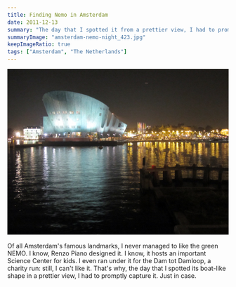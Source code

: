 ```yaml
---
title: Finding Nemo in Amsterdam
date: 2011-12-13
summary: "The day that I spotted it from a prettier view, I had to promptly capture it. Just in case."
summaryImage: "amsterdam-nemo-night_423.jpg"
keepImageRatio: true
tags: ["Amsterdam", "The Netherlands"]
---
```


![](amsterdam-nemo-night_423.jpg)

Of all Amsterdam's famous landmarks, I never managed to like the green NEMO. I know, Renzo Piano designed it. I know, it hosts an important Science Center for kids. I even ran under it for the Dam tot Damloop, a charity run: still, I can't like it. That's why, the day that I spotted its boat-like shape in a prettier view, I had to promptly capture it. Just in case.
